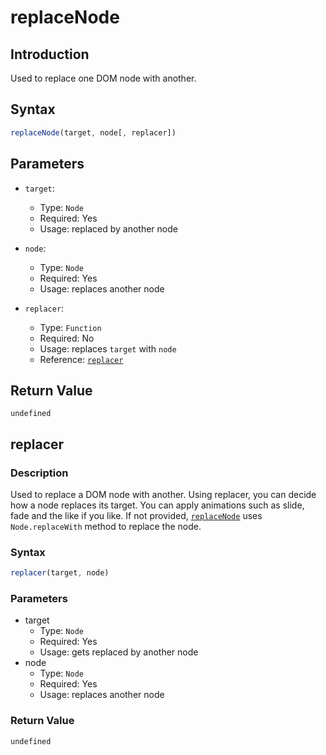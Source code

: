 # replaceNode

## Introduction

Used to replace one DOM node with another.

## Syntax

```js
replaceNode(target, node[, replacer])
```

## Parameters

* `target`:
  * Type: `Node`
  * Required: Yes
  * Usage: replaced by another node

* `node`:
  * Type: `Node`
  * Required: Yes
  * Usage: replaces another node

* `replacer`:
  * Type: `Function`
  * Required: No
  * Usage: replaces `target` with `node`
  * Reference: [`replacer`](#replacer)


## Return Value

`undefined`


## replacer

### Description

Used to replace a DOM node with another. Using replacer, you can decide how a node replaces its target. You can apply animations such as slide, fade and the like if you like. If not provided, [`replaceNode`](#replaceNode) uses `Node.replaceWith` method to replace the node.

### Syntax

```js
replacer(target, node)
```

### Parameters

* target
    * Type: `Node`
    * Required: Yes
    * Usage: gets replaced by another node
* node
    * Type: `Node`
    * Required: Yes
    * Usage: replaces another node

### Return Value

`undefined`